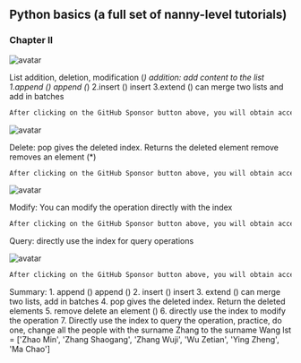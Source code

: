 ##  Python basics (a full set of nanny-level tutorials) 

###  Chapter II 

![avatar]( 0fe1888198be4e7da189572dcc59c974.png) 

 List addition, deletion, modification (*) addition: add content to the list 1.append () append (*) 2.insert () insert 3.extend () can merge two lists and add in batches  

 ```python  
After clicking on the GitHub Sponsor button above, you will obtain access permissions to my private code repository ( https://github.com/slowlon/my_code_bar ) to view this blog code. By searching the code number of this blog, you can find the code you need, code number is: 2024020309574553535
 ```  
![avatar]( 2cfc25ebe8a643608a2407bdd89541f4.png) 

 Delete: pop gives the deleted index. Returns the deleted element remove removes an element (*)  

 ```python  
After clicking on the GitHub Sponsor button above, you will obtain access permissions to my private code repository ( https://github.com/slowlon/my_code_bar ) to view this blog code. By searching the code number of this blog, you can find the code you need, code number is: 2024020309574553535
 ```  
![avatar]( 273b5a43924c49abbdc91a9cc41131c9.png) 

 Modify: You can modify the operation directly with the index  

 ```python  
After clicking on the GitHub Sponsor button above, you will obtain access permissions to my private code repository ( https://github.com/slowlon/my_code_bar ) to view this blog code. By searching the code number of this blog, you can find the code you need, code number is: 2024020309574553535
 ```  
Query: directly use the index for query operations 

![avatar]( 539d96700e8b494cb504237d20521f12.png) 

 ```python  
After clicking on the GitHub Sponsor button above, you will obtain access permissions to my private code repository ( https://github.com/slowlon/my_code_bar ) to view this blog code. By searching the code number of this blog, you can find the code you need, code number is: 2024020309574553535
 ```  
Summary: 1. append () append () 2. insert () insert 3. extend () can merge two lists, add in batches 4. pop gives the deleted index. Return the deleted elements 5. remove delete an element () 6. directly use the index to modify the operation 7. Directly use the index to query the operation, practice, do one, change all the people with the surname Zhang to the surname Wang lst = ['Zhao Min', 'Zhang Shaogang', 'Zhang Wuji', 'Wu Zetian', 'Ying Zheng', 'Ma Chao'] 

